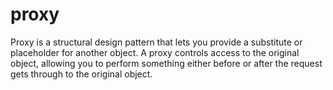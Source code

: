# proxy

Proxy is a structural design pattern that lets you provide a substitute or placeholder for another object. A proxy controls access to the original object, allowing you to perform something either before or after the request gets through to the original object.